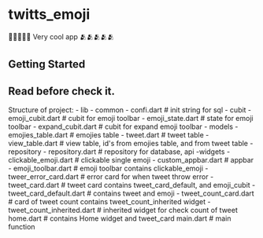 # twitts_emoji

🧠🧠🧠🧠🧠
Very cool app
🫂🫂🫂🫂🫂

## Getting Started

## Read before check it.

Structure of project:
    - lib
        - common
            - confi.dart # init string for sql
        - cubit
            - emoji_cubit.dart # cubit for emoji toolbar
            - emoji_state.dart # state for emoji toolbar
            - expand_cubit.dart # cubit for expand emoji toolbar
        - models
            - emojies_table.dart # emojies table
            - tweet.dart # tweet table
            - view_table.dart # view table, id's  from emojies table, and from tweet table
        -repository
            - repository.dart # repository for database, api
        -widgets
            - clickable_emoji.dart # clickable single emoji
            - custom_appbar.dart # appbar
            - emoji_toolbar.dart # emoji toolbar contains clickable_emoji
            - tweer_error_card.dart # error card for when tweet throw error
            - tweet_card.dart # tweet card contains tweet_card_default, and emoji_cubit
            - tweet_card_default.dart # contains tweet and emoji
            - tweet_count_card.dart # card of tweet count contains tweet_count_inherited widget
            - tweet_count_inherited.dart # inherited widget for check count of tweet
        home.dart # contains Home widget and tweet_card
        main.dart # main function
